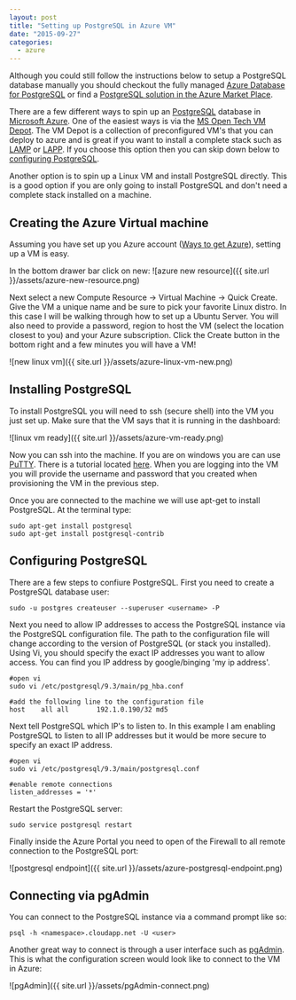 ```yaml
---
layout: post
title: "Setting up PostgreSQL in Azure VM"
date: "2015-09-27"
categories:
  - azure
---
```


<p class="message">Although you could still follow the instructions below to setup a PostgreSQL database manually you should checkout the fully managed <a href="https://azure.microsoft.com/en-us/services/postgresql/">Azure Database for PostgreSQL</a> or find a <a href="https://azuremarketplace.microsoft.com/en-us/marketplace/apps?search=postgresql&page=1">PostgreSQL solution in the Azure Market Place</a>.  
</p>

There are a few different ways to spin up an [PostgreSQL](http://www.postgresql.org/) database in [Microsoft Azure](https://azure.microsoft.com/en-us/).  One of the easiest ways is via the [MS Open Tech VM Depot](https://vmdepot.msopentech.com/List/Index).  The VM Depot is a collection of preconfigured VM's that you can deploy to azure and is great if you want to install a complete stack such as [LAMP](https://vmdepot.msopentech.com/List/Index?sort=Featured&search=LAMP) or [LAPP](https://vmdepot.msopentech.com/List/Index?sort=Featured&search=LAPP).  If you choose this option then you can skip down below to [configuring PostgreSQL](#configure).

Another option is to spin up a Linux VM and install PostgreSQL directly.  This is a good option if you are only going to install PostgreSQL and don't need a complete stack installed on a machine.  

## Creating the Azure Virtual machine

Assuming you have set up you Azure account ([Ways to get Azure](http://devfish.net/post/2015/08/07/getting-an-azure-account-six-different-ways.aspx)),  setting up a VM is easy.  

In the bottom drawer bar click on new:
![azure new resource]({{ site.url }}/assets/azure-new-resource.png)

Next select a new Compute Resource -> Virtual Machine -> Quick Create.  Give the VM a unique name and be sure to pick your favorite Linux distro.  In this case I will be walking through how to set up a Ubuntu Server.  You will also need to provide a password, region to host the VM (select the location closest to you) and your Azure subscription. Click the Create button in the bottom right and a few minutes you will have a VM!

![new linux vm]({{ site.url }}/assets/azure-linux-vm-new.png)

## Installing PostgreSQL

To install PostgreSQL you will need to ssh (secure shell) into the VM you just set up.  Make sure that the VM says that it is running in the dashboard:

![linux vm ready]({{ site.url }}/assets/azure-vm-ready.png)

Now you can ssh into the machine.  If you are on windows you are can use [PuTTY](http://www.putty.org/).  There is a tutorial located [here](http://www.webmasters-central.com/tutorials/how-to-telnet-server-using-putty-ssh-client/).  When you are logging into the VM you will provide the username and password that you created when provisioning the VM in the previous step.

Once you are connected to the machine we will use apt-get to install PostgreSQL.  At the terminal type:

```
sudo apt-get install postgresql
sudo apt-get install postgresql-contrib
```

## <a name="configure"></a>Configuring PostgreSQL
There are a few steps to confiure PostgreSQL.  First you need to create a PostgreSQL database user:

```
sudo -u postgres createuser --superuser <username> -P
```

Next you need to allow IP addresses to access the PostgreSQL instance via the PostgreSQL configuration file.  The path to the configuration file will change according to the version of PostgreSQL (or stack you installed).  Using Vi, you should specify the exact IP addresses you want to allow access. You can find you IP address by google/binging 'my ip address'.

```
#open vi
sudo vi /etc/postgresql/9.3/main/pg_hba.conf

#add the following line to the configuration file
host    all all       192.1.0.190/32 md5
```

Next tell PostgreSQL which IP's to listen to.  In this example I am enabling PostgreSQL to listen to all IP addresses but it would be more secure to specify an exact IP address.

```
#open vi
sudo vi /etc/postgresql/9.3/main/postgresql.conf

#enable remote connections
listen_addresses = '*'
```
Restart the PostgreSQL server:

```
sudo service postgresql restart
```

Finally inside the Azure Portal you need to open of the Firewall to all remote connection to the PostgreSQL port:

![postgresql endpoint]({{ site.url }}/assets/azure-postgresql-endpoint.png)

## Connecting via pgAdmin

You can connect to the PostgreSQL instance via a command prompt like so:

```
psql -h <namespace>.cloudapp.net -U <user>
```

Another great way to connect is through a user interface such as [pgAdmin](http://pgadmin.org/).  This is what the configuration screen would look like to connect to the VM in Azure:

![pgAdmin]({{ site.url }}/assets/pgAdmin-connect.png)

